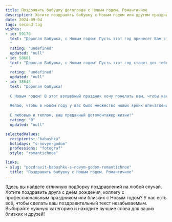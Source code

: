 ```yaml
---
title: Поздравить бабушку фотографа с Новым годом. Романтичное
description: Хотите поздравить бабушку с Новым годом или другим праздником? Наш ИИ создаст незабываемое поздравление, а вы обязательно выделитесь среди других.  
date: 2024-09-04
tags: second tag
wishes:
- id: 59176
  text: "Дорогая Бабушка, с Новым годом! Пусть этот год принесет Вам столько же ярких моментов, сколько Вы запечатлели на своих фотопленках за всю свою жизнь. Здоровья Вам, счастья, любви и вдохновения!
  "
  rating: "undefined"
  updated: "null"
- id: 58681
  text: "Дорогая Бабушка, с Новым годом! Пусть этот год станет для тебя волшебным, наполненным теплом, любовью и вдохновением. Пусть твой объектив, как всегда, ловит самые яркие моменты нашей жизни и дарит нам прекрасные воспоминания.
  "
  rating: "undefined"
  updated: "null"
- id: 38648
  text: "Дорогая бабушка!
  
  С Новым годом! В этот волшебный праздник хочу пожелать вам, чтобы каждый миг вашей жизни был запечатлён в ярких и радостных кадрах, как прекрасные снимки, которые вы создаёте с вашим волшебным аппаратом. Пусть ваши дни будут насыщены светом, теплом и счастьем, словно самый удачный портрет.
  
  Желаю, чтобы в новом году у вас было множество новых ярких впечатлений, вдохновения для создания замечательных фото и, конечно, крепкого здоровья. Пусть каждый ваш шаг будет окутан любовью и радостью, а каждый момент — заряжен счастьем.
  
  С любовью и теплом, ваш преданный фотомонтажер жизни!"
  rating: "0"
  updated: "null"

selectedValues:
  recipients: "babushku"
  holidays: "s-novym-godom"
  professions: "fotograf"
  style: "romantichnoe"

links:
- slug: "pozdravit-babushku-s-novym-godom-romantichnoe"
  title: "Поздравить бабушку с Новым годом. Романтичное"
---
```


Здесь вы найдете отличную подборку поздравлений на любой случай. 
Хотите поздравить друга с днём рождения, коллегу с профессиональным праздником или близких с Новым годом? У нас есть всё, чтобы сделать ваш поздравительный текст незабываемым. Выбирайте нужную категорию и находите лучшие слова для ваших близких и друзей!
